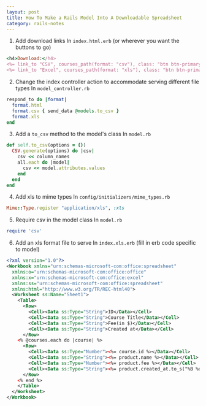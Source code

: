 ```yaml
---
layout: post
title: How To Make a Rails Model Into A Downloadable Spreadsheet
category: rails-notes
---
```


1. Add download links
In `index.html.erb` (or wherever you want the buttons to go)
```ruby
<h4>Download:</h4>
<%= link_to "CSV", courses_path(format: "csv"), class: "btn btn-primary"%>
<%= link_to "Excel", courses_path(format: "xls"), class: "btn btn-primary"%>
```

2. Change the index controller action to accommodate serving different file types
In `model_controller.rb` 

```ruby
respond_to do |format|
  format.html
  format.csv { send_data @models.to_csv }
  format.xls 
end
```

3. Add a `to_csv` method to the model's class
In `model.rb`
```ruby
def self.to_csv(options = {})
  CSV.generate(options) do |csv|
    csv << column_names
    all.each do |model|
      csv << model.attributes.values
    end
  end
end
```

4. Add xls to mime types
In `config/initializers/mime_types.rb`
```ruby
Mime::Type.register "application/xls", :xls
```

5. Require csv in the model class
In `model.rb`
```ruby
require 'csv'
```

6. Add an xls format file to serve
In `index.xls.erb`
(fill in erb code specific to model)
```xml
<?xml version="1.0"?>
<Workbook xmlns="urn:schemas-microsoft-com:office:spreadsheet"
  xmlns:o="urn:schemas-microsoft-com:office:office"
  xmlns:x="urn:schemas-microsoft-com:office:excel"
  xmlns:ss="urn:schemas-microsoft-com:office:spreadsheet"
  xmlns:html="http://www.w3.org/TR/REC-html40">
  <Worksheet ss:Name="Sheet1">
    <Table>
      <Row>
        <Cell><Data ss:Type="String">ID</Data></Cell>
        <Cell><Data ss:Type="String">Course Title</Data></Cell>
        <Cell><Data ss:Type="String">Fee(in $)</Data></Cell>
        <Cell><Data ss:Type="String">Created at</Data></Cell>
      </Row>
    <% @courses.each do |course| %>
      <Row>
        <Cell><Data ss:Type="Number"><%= course.id %></Data></Cell>
        <Cell><Data ss:Type="String"><%= product.name %></Data></Cell>
        <Cell><Data ss:Type="Number"><%= product.fee %></Data></Cell>
        <Cell><Data ss:Type="String"><%= product.created_at.to_s("%B %d, %Y")  %></Data></Cell>
      </Row>
    <% end %>
    </Table>
  </Worksheet>
</Workbook>

```


